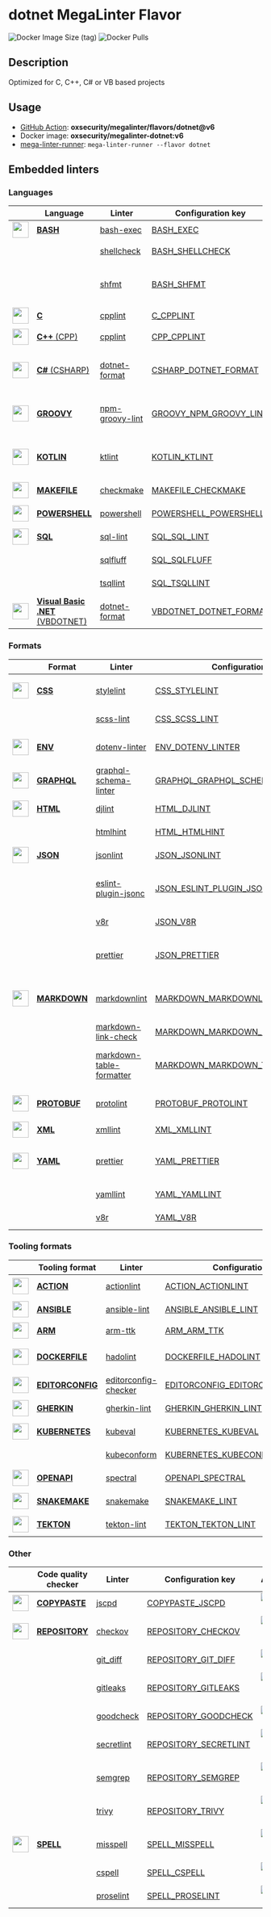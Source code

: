 # dotnet MegaLinter Flavor

![Docker Image Size (tag)](https://img.shields.io/docker/image-size/oxsecurity/megalinter-dotnet/v6)
![Docker Pulls](https://img.shields.io/docker/pulls/oxsecurity/megalinter-dotnet)

## Description

Optimized for C, C++, C# or VB based projects

## Usage

- [GitHub Action](https://oxsecurity.github.io/megalinter/6.7.1/installation/#github-action): **oxsecurity/megalinter/flavors/dotnet@v6**
- Docker image: **oxsecurity/megalinter-dotnet:v6**
- [mega-linter-runner](https://oxsecurity.github.io/megalinter/6.7.1/mega-linter-runner/): `mega-linter-runner --flavor dotnet`

## Embedded linters

### Languages

|                                                                               <!-- -->                                                                               | Language                                                                                                | Linter                                                                                               | Configuration key                                                                                           |                                                                                                                     Additional                                                                                                                      |
|:--------------------------------------------------------------------------------------------------------------------------------------------------------------------:|---------------------------------------------------------------------------------------------------------|------------------------------------------------------------------------------------------------------|-------------------------------------------------------------------------------------------------------------|:---------------------------------------------------------------------------------------------------------------------------------------------------------------------------------------------------------------------------------------------------:|
|    <img src="https://github.com/oxsecurity/megalinter/raw/main/docs/assets/icons/bash.ico" alt="" height="32px" class="megalinter-icon"></a> <!-- linter-icon -->    | [**BASH**](https://oxsecurity.github.io/megalinter/6.7.1/descriptors/bash/)                             | [bash-exec](https://oxsecurity.github.io/megalinter/6.7.1/descriptors/bash_bash_exec/)               | [BASH_EXEC](https://oxsecurity.github.io/megalinter/6.7.1/descriptors/bash_bash_exec/)                      |                                                                                                                                                                                                                                                     |
|                                                                    <!-- --> <!-- linter-icon -->                                                                     |                                                                                                         | [shellcheck](https://oxsecurity.github.io/megalinter/6.7.1/descriptors/bash_shellcheck/)             | [BASH_SHELLCHECK](https://oxsecurity.github.io/megalinter/6.7.1/descriptors/bash_shellcheck/)               |                                                        [![GitHub stars](https://img.shields.io/github/stars/koalaman/shellcheck?cacheSeconds=3600)](https://github.com/koalaman/shellcheck)                                                         |
|                                                                    <!-- --> <!-- linter-icon -->                                                                     |                                                                                                         | [shfmt](https://oxsecurity.github.io/megalinter/6.7.1/descriptors/bash_shfmt/)                       | [BASH_SHFMT](https://oxsecurity.github.io/megalinter/6.7.1/descriptors/bash_shfmt/)                         |                                        [![GitHub stars](https://img.shields.io/github/stars/mvdan/sh?cacheSeconds=3600)](https://github.com/mvdan/sh) ![formatter](https://shields.io/badge/-format-yellow)                                         |
|     <img src="https://github.com/oxsecurity/megalinter/raw/main/docs/assets/icons/c.ico" alt="" height="32px" class="megalinter-icon"></a> <!-- linter-icon -->      | [**C**](https://oxsecurity.github.io/megalinter/6.7.1/descriptors/c/)                                   | [cpplint](https://oxsecurity.github.io/megalinter/6.7.1/descriptors/c_cpplint/)                      | [C_CPPLINT](https://oxsecurity.github.io/megalinter/6.7.1/descriptors/c_cpplint/)                           |                                                                                                                                                                                                                                                     |
|    <img src="https://github.com/oxsecurity/megalinter/raw/main/docs/assets/icons/cpp.ico" alt="" height="32px" class="megalinter-icon"></a> <!-- linter-icon -->     | [**C++** (CPP)](https://oxsecurity.github.io/megalinter/6.7.1/descriptors/cpp/)                         | [cpplint](https://oxsecurity.github.io/megalinter/6.7.1/descriptors/cpp_cpplint/)                    | [CPP_CPPLINT](https://oxsecurity.github.io/megalinter/6.7.1/descriptors/cpp_cpplint/)                       |                                                            [![GitHub stars](https://img.shields.io/github/stars/cpplint/cpplint?cacheSeconds=3600)](https://github.com/cpplint/cpplint)                                                             |
|   <img src="https://github.com/oxsecurity/megalinter/raw/main/docs/assets/icons/csharp.ico" alt="" height="32px" class="megalinter-icon"></a> <!-- linter-icon -->   | [**C#** (CSHARP)](https://oxsecurity.github.io/megalinter/6.7.1/descriptors/csharp/)                    | [dotnet-format](https://oxsecurity.github.io/megalinter/6.7.1/descriptors/csharp_dotnet_format/)     | [CSHARP_DOTNET_FORMAT](https://oxsecurity.github.io/megalinter/6.7.1/descriptors/csharp_dotnet_format/)     |                                   [![GitHub stars](https://img.shields.io/github/stars/dotnet/format?cacheSeconds=3600)](https://github.com/dotnet/format) ![formatter](https://shields.io/badge/-format-yellow)                                    |
|   <img src="https://github.com/oxsecurity/megalinter/raw/main/docs/assets/icons/groovy.ico" alt="" height="32px" class="megalinter-icon"></a> <!-- linter-icon -->   | [**GROOVY**](https://oxsecurity.github.io/megalinter/6.7.1/descriptors/groovy/)                         | [npm-groovy-lint](https://oxsecurity.github.io/megalinter/6.7.1/descriptors/groovy_npm_groovy_lint/) | [GROOVY_NPM_GROOVY_LINT](https://oxsecurity.github.io/megalinter/6.7.1/descriptors/groovy_npm_groovy_lint/) | [![GitHub stars](https://img.shields.io/github/stars/nvuillam/npm-groovy-lint?cacheSeconds=3600)](https://github.com/nvuillam/npm-groovy-lint) ![autofix](https://shields.io/badge/-autofix-green) ![sarif](https://shields.io/badge/-SARIF-orange) |
|   <img src="https://github.com/oxsecurity/megalinter/raw/main/docs/assets/icons/kotlin.ico" alt="" height="32px" class="megalinter-icon"></a> <!-- linter-icon -->   | [**KOTLIN**](https://oxsecurity.github.io/megalinter/6.7.1/descriptors/kotlin/)                         | [ktlint](https://oxsecurity.github.io/megalinter/6.7.1/descriptors/kotlin_ktlint/)                   | [KOTLIN_KTLINT](https://oxsecurity.github.io/megalinter/6.7.1/descriptors/kotlin_ktlint/)                   |         [![GitHub stars](https://img.shields.io/github/stars/pinterest/ktlint?cacheSeconds=3600)](https://github.com/pinterest/ktlint) ![autofix](https://shields.io/badge/-autofix-green) ![sarif](https://shields.io/badge/-SARIF-orange)         |
|  <img src="https://github.com/oxsecurity/megalinter/raw/main/docs/assets/icons/default.ico" alt="" height="32px" class="megalinter-icon"></a> <!-- linter-icon -->   | [**MAKEFILE**](https://oxsecurity.github.io/megalinter/6.7.1/descriptors/makefile/)                     | [checkmake](https://oxsecurity.github.io/megalinter/6.7.1/descriptors/makefile_checkmake/)           | [MAKEFILE_CHECKMAKE](https://oxsecurity.github.io/megalinter/6.7.1/descriptors/makefile_checkmake/)         |                                                           [![GitHub stars](https://img.shields.io/github/stars/mrtazz/checkmake?cacheSeconds=3600)](https://github.com/mrtazz/checkmake)                                                            |
| <img src="https://github.com/oxsecurity/megalinter/raw/main/docs/assets/icons/powershell.ico" alt="" height="32px" class="megalinter-icon"></a> <!-- linter-icon --> | [**POWERSHELL**](https://oxsecurity.github.io/megalinter/6.7.1/descriptors/powershell/)                 | [powershell](https://oxsecurity.github.io/megalinter/6.7.1/descriptors/powershell_powershell/)       | [POWERSHELL_POWERSHELL](https://oxsecurity.github.io/megalinter/6.7.1/descriptors/powershell_powershell/)   |                                                [![GitHub stars](https://img.shields.io/github/stars/PowerShell/PSScriptAnalyzer?cacheSeconds=3600)](https://github.com/PowerShell/PSScriptAnalyzer)                                                 |
|    <img src="https://github.com/oxsecurity/megalinter/raw/main/docs/assets/icons/sql.ico" alt="" height="32px" class="megalinter-icon"></a> <!-- linter-icon -->     | [**SQL**](https://oxsecurity.github.io/megalinter/6.7.1/descriptors/sql/)                               | [sql-lint](https://oxsecurity.github.io/megalinter/6.7.1/descriptors/sql_sql_lint/)                  | [SQL_SQL_LINT](https://oxsecurity.github.io/megalinter/6.7.1/descriptors/sql_sql_lint/)                     |                                                       [![GitHub stars](https://img.shields.io/github/stars/joereynolds/sql-lint?cacheSeconds=3600)](https://github.com/joereynolds/sql-lint)                                                        |
|                                                                    <!-- --> <!-- linter-icon -->                                                                     |                                                                                                         | [sqlfluff](https://oxsecurity.github.io/megalinter/6.7.1/descriptors/sql_sqlfluff/)                  | [SQL_SQLFLUFF](https://oxsecurity.github.io/megalinter/6.7.1/descriptors/sql_sqlfluff/)                     |                                                          [![GitHub stars](https://img.shields.io/github/stars/sqlfluff/sqlfluff?cacheSeconds=3600)](https://github.com/sqlfluff/sqlfluff)                                                           |
|                                                                    <!-- --> <!-- linter-icon -->                                                                     |                                                                                                         | [tsqllint](https://oxsecurity.github.io/megalinter/6.7.1/descriptors/sql_tsqllint/)                  | [SQL_TSQLLINT](https://oxsecurity.github.io/megalinter/6.7.1/descriptors/sql_tsqllint/)                     |                                                          [![GitHub stars](https://img.shields.io/github/stars/tsqllint/tsqllint?cacheSeconds=3600)](https://github.com/tsqllint/tsqllint)                                                           |
|  <img src="https://github.com/oxsecurity/megalinter/raw/main/docs/assets/icons/vbdotnet.ico" alt="" height="32px" class="megalinter-icon"></a> <!-- linter-icon -->  | [**Visual Basic .NET** (VBDOTNET)](https://oxsecurity.github.io/megalinter/6.7.1/descriptors/vbdotnet/) | [dotnet-format](https://oxsecurity.github.io/megalinter/6.7.1/descriptors/vbdotnet_dotnet_format/)   | [VBDOTNET_DOTNET_FORMAT](https://oxsecurity.github.io/megalinter/6.7.1/descriptors/vbdotnet_dotnet_format/) |                                                                                                ![formatter](https://shields.io/badge/-format-yellow)                                                                                                |

### Formats

|                                                                              <!-- -->                                                                              | Format                                                                              | Linter                                                                                                                   | Configuration key                                                                                                                 |                                                                                                                          Additional                                                                                                                           |
|:------------------------------------------------------------------------------------------------------------------------------------------------------------------:|-------------------------------------------------------------------------------------|--------------------------------------------------------------------------------------------------------------------------|-----------------------------------------------------------------------------------------------------------------------------------|:-------------------------------------------------------------------------------------------------------------------------------------------------------------------------------------------------------------------------------------------------------------:|
|   <img src="https://github.com/oxsecurity/megalinter/raw/main/docs/assets/icons/css.ico" alt="" height="32px" class="megalinter-icon"></a> <!-- linter-icon -->    | [**CSS**](https://oxsecurity.github.io/megalinter/6.7.1/descriptors/css/)           | [stylelint](https://oxsecurity.github.io/megalinter/6.7.1/descriptors/css_stylelint/)                                    | [CSS_STYLELINT](https://oxsecurity.github.io/megalinter/6.7.1/descriptors/css_stylelint/)                                         |                                   [![GitHub stars](https://img.shields.io/github/stars/stylelint/stylelint?cacheSeconds=3600)](https://github.com/stylelint/stylelint) ![autofix](https://shields.io/badge/-autofix-green)                                    |
|                                                                   <!-- --> <!-- linter-icon -->                                                                    |                                                                                     | [scss-lint](https://oxsecurity.github.io/megalinter/6.7.1/descriptors/css_scss_lint/)                                    | [CSS_SCSS_LINT](https://oxsecurity.github.io/megalinter/6.7.1/descriptors/css_scss_lint/)                                         |                                                                   [![GitHub stars](https://img.shields.io/github/stars/sds/scss-lint?cacheSeconds=3600)](https://github.com/sds/scss-lint)                                                                    |
|   <img src="https://github.com/oxsecurity/megalinter/raw/main/docs/assets/icons/env.ico" alt="" height="32px" class="megalinter-icon"></a> <!-- linter-icon -->    | [**ENV**](https://oxsecurity.github.io/megalinter/6.7.1/descriptors/env/)           | [dotenv-linter](https://oxsecurity.github.io/megalinter/6.7.1/descriptors/env_dotenv_linter/)                            | [ENV_DOTENV_LINTER](https://oxsecurity.github.io/megalinter/6.7.1/descriptors/env_dotenv_linter/)                                 |                           [![GitHub stars](https://img.shields.io/github/stars/dotenv-linter/dotenv-linter?cacheSeconds=3600)](https://github.com/dotenv-linter/dotenv-linter) ![autofix](https://shields.io/badge/-autofix-green)                            |
| <img src="https://github.com/oxsecurity/megalinter/raw/main/docs/assets/icons/graphql.ico" alt="" height="32px" class="megalinter-icon"></a> <!-- linter-icon -->  | [**GRAPHQL**](https://oxsecurity.github.io/megalinter/6.7.1/descriptors/graphql/)   | [graphql-schema-linter](https://oxsecurity.github.io/megalinter/6.7.1/descriptors/graphql_graphql_schema_linter/)        | [GRAPHQL_GRAPHQL_SCHEMA_LINTER](https://oxsecurity.github.io/megalinter/6.7.1/descriptors/graphql_graphql_schema_linter/)         |                                                  [![GitHub stars](https://img.shields.io/github/stars/cjoudrey/graphql-schema-linter?cacheSeconds=3600)](https://github.com/cjoudrey/graphql-schema-linter)                                                   |
|   <img src="https://github.com/oxsecurity/megalinter/raw/main/docs/assets/icons/html.ico" alt="" height="32px" class="megalinter-icon"></a> <!-- linter-icon -->   | [**HTML**](https://oxsecurity.github.io/megalinter/6.7.1/descriptors/html/)         | [djlint](https://oxsecurity.github.io/megalinter/6.7.1/descriptors/html_djlint/)                                         | [HTML_DJLINT](https://oxsecurity.github.io/megalinter/6.7.1/descriptors/html_djlint/)                                             |                                                     [![GitHub stars](https://img.shields.io/github/stars/Riverside-Healthcare/djlint?cacheSeconds=3600)](https://github.com/Riverside-Healthcare/djlint)                                                      |
|                                                                   <!-- --> <!-- linter-icon -->                                                                    |                                                                                     | [htmlhint](https://oxsecurity.github.io/megalinter/6.7.1/descriptors/html_htmlhint/)                                     | [HTML_HTMLHINT](https://oxsecurity.github.io/megalinter/6.7.1/descriptors/html_htmlhint/)                                         |                                                               [![GitHub stars](https://img.shields.io/github/stars/htmlhint/HTMLHint?cacheSeconds=3600)](https://github.com/htmlhint/HTMLHint)                                                                |
|   <img src="https://github.com/oxsecurity/megalinter/raw/main/docs/assets/icons/json.ico" alt="" height="32px" class="megalinter-icon"></a> <!-- linter-icon -->   | [**JSON**](https://oxsecurity.github.io/megalinter/6.7.1/descriptors/json/)         | [jsonlint](https://oxsecurity.github.io/megalinter/6.7.1/descriptors/json_jsonlint/)                                     | [JSON_JSONLINT](https://oxsecurity.github.io/megalinter/6.7.1/descriptors/json_jsonlint/)                                         |                                                                [![GitHub stars](https://img.shields.io/github/stars/prantlf/jsonlint?cacheSeconds=3600)](https://github.com/prantlf/jsonlint)                                                                 |
|                                                                   <!-- --> <!-- linter-icon -->                                                                    |                                                                                     | [eslint-plugin-jsonc](https://oxsecurity.github.io/megalinter/6.7.1/descriptors/json_eslint_plugin_jsonc/)               | [JSON_ESLINT_PLUGIN_JSONC](https://oxsecurity.github.io/megalinter/6.7.1/descriptors/json_eslint_plugin_jsonc/)                   | [![GitHub stars](https://img.shields.io/github/stars/ota-meshi/eslint-plugin-jsonc?cacheSeconds=3600)](https://github.com/ota-meshi/eslint-plugin-jsonc) ![autofix](https://shields.io/badge/-autofix-green) ![sarif](https://shields.io/badge/-SARIF-orange) |
|                                                                   <!-- --> <!-- linter-icon -->                                                                    |                                                                                     | [v8r](https://oxsecurity.github.io/megalinter/6.7.1/descriptors/json_v8r/)                                               | [JSON_V8R](https://oxsecurity.github.io/megalinter/6.7.1/descriptors/json_v8r/)                                                   |                                                                    [![GitHub stars](https://img.shields.io/github/stars/chris48s/v8r?cacheSeconds=3600)](https://github.com/chris48s/v8r)                                                                     |
|                                                                   <!-- --> <!-- linter-icon -->                                                                    |                                                                                     | [prettier](https://oxsecurity.github.io/megalinter/6.7.1/descriptors/json_prettier/)                                     | [JSON_PRETTIER](https://oxsecurity.github.io/megalinter/6.7.1/descriptors/json_prettier/)                                         |                                    [![GitHub stars](https://img.shields.io/github/stars/prettier/prettier?cacheSeconds=3600)](https://github.com/prettier/prettier) ![formatter](https://shields.io/badge/-format-yellow)                                     |
| <img src="https://github.com/oxsecurity/megalinter/raw/main/docs/assets/icons/markdown.ico" alt="" height="32px" class="megalinter-icon"></a> <!-- linter-icon --> | [**MARKDOWN**](https://oxsecurity.github.io/megalinter/6.7.1/descriptors/markdown/) | [markdownlint](https://oxsecurity.github.io/megalinter/6.7.1/descriptors/markdown_markdownlint/)                         | [MARKDOWN_MARKDOWNLINT](https://oxsecurity.github.io/megalinter/6.7.1/descriptors/markdown_markdownlint/)                         |                              [![GitHub stars](https://img.shields.io/github/stars/DavidAnson/markdownlint?cacheSeconds=3600)](https://github.com/DavidAnson/markdownlint) ![formatter](https://shields.io/badge/-format-yellow)                               |
|                                                                   <!-- --> <!-- linter-icon -->                                                                    |                                                                                     | [markdown-link-check](https://oxsecurity.github.io/megalinter/6.7.1/descriptors/markdown_markdown_link_check/)           | [MARKDOWN_MARKDOWN_LINK_CHECK](https://oxsecurity.github.io/megalinter/6.7.1/descriptors/markdown_markdown_link_check/)           |                                                       [![GitHub stars](https://img.shields.io/github/stars/tcort/markdown-link-check?cacheSeconds=3600)](https://github.com/tcort/markdown-link-check)                                                        |
|                                                                   <!-- --> <!-- linter-icon -->                                                                    |                                                                                     | [markdown-table-formatter](https://oxsecurity.github.io/megalinter/6.7.1/descriptors/markdown_markdown_table_formatter/) | [MARKDOWN_MARKDOWN_TABLE_FORMATTER](https://oxsecurity.github.io/megalinter/6.7.1/descriptors/markdown_markdown_table_formatter/) |                    [![GitHub stars](https://img.shields.io/github/stars/nvuillam/markdown-table-formatter?cacheSeconds=3600)](https://github.com/nvuillam/markdown-table-formatter) ![formatter](https://shields.io/badge/-format-yellow)                     |
| <img src="https://github.com/oxsecurity/megalinter/raw/main/docs/assets/icons/protobuf.ico" alt="" height="32px" class="megalinter-icon"></a> <!-- linter-icon --> | [**PROTOBUF**](https://oxsecurity.github.io/megalinter/6.7.1/descriptors/protobuf/) | [protolint](https://oxsecurity.github.io/megalinter/6.7.1/descriptors/protobuf_protolint/)                               | [PROTOBUF_PROTOLINT](https://oxsecurity.github.io/megalinter/6.7.1/descriptors/protobuf_protolint/)                               |                                   [![GitHub stars](https://img.shields.io/github/stars/yoheimuta/protolint?cacheSeconds=3600)](https://github.com/yoheimuta/protolint) ![autofix](https://shields.io/badge/-autofix-green)                                    |
|   <img src="https://github.com/oxsecurity/megalinter/raw/main/docs/assets/icons/xml.ico" alt="" height="32px" class="megalinter-icon"></a> <!-- linter-icon -->    | [**XML**](https://oxsecurity.github.io/megalinter/6.7.1/descriptors/xml/)           | [xmllint](https://oxsecurity.github.io/megalinter/6.7.1/descriptors/xml_xmllint/)                                        | [XML_XMLLINT](https://oxsecurity.github.io/megalinter/6.7.1/descriptors/xml_xmllint/)                                             |                                                                                                                                                                                                                                                               |
|   <img src="https://github.com/oxsecurity/megalinter/raw/main/docs/assets/icons/yaml.ico" alt="" height="32px" class="megalinter-icon"></a> <!-- linter-icon -->   | [**YAML**](https://oxsecurity.github.io/megalinter/6.7.1/descriptors/yaml/)         | [prettier](https://oxsecurity.github.io/megalinter/6.7.1/descriptors/yaml_prettier/)                                     | [YAML_PRETTIER](https://oxsecurity.github.io/megalinter/6.7.1/descriptors/yaml_prettier/)                                         |                                    [![GitHub stars](https://img.shields.io/github/stars/prettier/prettier?cacheSeconds=3600)](https://github.com/prettier/prettier) ![formatter](https://shields.io/badge/-format-yellow)                                     |
|                                                                   <!-- --> <!-- linter-icon -->                                                                    |                                                                                     | [yamllint](https://oxsecurity.github.io/megalinter/6.7.1/descriptors/yaml_yamllint/)                                     | [YAML_YAMLLINT](https://oxsecurity.github.io/megalinter/6.7.1/descriptors/yaml_yamllint/)                                         |                                                            [![GitHub stars](https://img.shields.io/github/stars/adrienverge/yamllint?cacheSeconds=3600)](https://github.com/adrienverge/yamllint)                                                             |
|                                                                   <!-- --> <!-- linter-icon -->                                                                    |                                                                                     | [v8r](https://oxsecurity.github.io/megalinter/6.7.1/descriptors/yaml_v8r/)                                               | [YAML_V8R](https://oxsecurity.github.io/megalinter/6.7.1/descriptors/yaml_v8r/)                                                   |                                                                    [![GitHub stars](https://img.shields.io/github/stars/chris48s/v8r?cacheSeconds=3600)](https://github.com/chris48s/v8r)                                                                     |

### Tooling formats

|                                                                                <!-- -->                                                                                | Tooling format                                                                              | Linter                                                                                                               | Configuration key                                                                                                                 |                                                                                    Additional                                                                                     |
|:----------------------------------------------------------------------------------------------------------------------------------------------------------------------:|---------------------------------------------------------------------------------------------|----------------------------------------------------------------------------------------------------------------------|-----------------------------------------------------------------------------------------------------------------------------------|:---------------------------------------------------------------------------------------------------------------------------------------------------------------------------------:|
|   <img src="https://github.com/oxsecurity/megalinter/raw/main/docs/assets/icons/default.ico" alt="" height="32px" class="megalinter-icon"></a> <!-- linter-icon -->    | [**ACTION**](https://oxsecurity.github.io/megalinter/6.7.1/descriptors/action/)             | [actionlint](https://oxsecurity.github.io/megalinter/6.7.1/descriptors/action_actionlint/)                           | [ACTION_ACTIONLINT](https://oxsecurity.github.io/megalinter/6.7.1/descriptors/action_actionlint/)                                 |                          [![GitHub stars](https://img.shields.io/github/stars/rhysd/actionlint?cacheSeconds=3600)](https://github.com/rhysd/actionlint)                           |
|   <img src="https://github.com/oxsecurity/megalinter/raw/main/docs/assets/icons/ansible.ico" alt="" height="32px" class="megalinter-icon"></a> <!-- linter-icon -->    | [**ANSIBLE**](https://oxsecurity.github.io/megalinter/6.7.1/descriptors/ansible/)           | [ansible-lint](https://oxsecurity.github.io/megalinter/6.7.1/descriptors/ansible_ansible_lint/)                      | [ANSIBLE_ANSIBLE_LINT](https://oxsecurity.github.io/megalinter/6.7.1/descriptors/ansible_ansible_lint/)                           |                      [![GitHub stars](https://img.shields.io/github/stars/ansible/ansible-lint?cacheSeconds=3600)](https://github.com/ansible/ansible-lint)                       |
|     <img src="https://github.com/oxsecurity/megalinter/raw/main/docs/assets/icons/arm.ico" alt="" height="32px" class="megalinter-icon"></a> <!-- linter-icon -->      | [**ARM**](https://oxsecurity.github.io/megalinter/6.7.1/descriptors/arm/)                   | [arm-ttk](https://oxsecurity.github.io/megalinter/6.7.1/descriptors/arm_arm_ttk/)                                    | [ARM_ARM_TTK](https://oxsecurity.github.io/megalinter/6.7.1/descriptors/arm_arm_ttk/)                                             |                                                                                                                                                                                   |
|  <img src="https://github.com/oxsecurity/megalinter/raw/main/docs/assets/icons/dockerfile.ico" alt="" height="32px" class="megalinter-icon"></a> <!-- linter-icon -->  | [**DOCKERFILE**](https://oxsecurity.github.io/megalinter/6.7.1/descriptors/dockerfile/)     | [hadolint](https://oxsecurity.github.io/megalinter/6.7.1/descriptors/dockerfile_hadolint/)                           | [DOCKERFILE_HADOLINT](https://oxsecurity.github.io/megalinter/6.7.1/descriptors/dockerfile_hadolint/)                             | [![GitHub stars](https://img.shields.io/github/stars/hadolint/hadolint?cacheSeconds=3600)](https://github.com/hadolint/hadolint) ![sarif](https://shields.io/badge/-SARIF-orange) |
| <img src="https://github.com/oxsecurity/megalinter/raw/main/docs/assets/icons/editorconfig.ico" alt="" height="32px" class="megalinter-icon"></a> <!-- linter-icon --> | [**EDITORCONFIG**](https://oxsecurity.github.io/megalinter/6.7.1/descriptors/editorconfig/) | [editorconfig-checker](https://oxsecurity.github.io/megalinter/6.7.1/descriptors/editorconfig_editorconfig_checker/) | [EDITORCONFIG_EDITORCONFIG_CHECKER](https://oxsecurity.github.io/megalinter/6.7.1/descriptors/editorconfig_editorconfig_checker/) | [![GitHub stars](https://img.shields.io/github/stars/editorconfig-checker/editorconfig-checker?cacheSeconds=3600)](https://github.com/editorconfig-checker/editorconfig-checker)  |
|   <img src="https://github.com/oxsecurity/megalinter/raw/main/docs/assets/icons/gherkin.ico" alt="" height="32px" class="megalinter-icon"></a> <!-- linter-icon -->    | [**GHERKIN**](https://oxsecurity.github.io/megalinter/6.7.1/descriptors/gherkin/)           | [gherkin-lint](https://oxsecurity.github.io/megalinter/6.7.1/descriptors/gherkin_gherkin_lint/)                      | [GHERKIN_GHERKIN_LINT](https://oxsecurity.github.io/megalinter/6.7.1/descriptors/gherkin_gherkin_lint/)                           |                      [![GitHub stars](https://img.shields.io/github/stars/vsiakka/gherkin-lint?cacheSeconds=3600)](https://github.com/vsiakka/gherkin-lint)                       |
|  <img src="https://github.com/oxsecurity/megalinter/raw/main/docs/assets/icons/kubernetes.ico" alt="" height="32px" class="megalinter-icon"></a> <!-- linter-icon -->  | [**KUBERNETES**](https://oxsecurity.github.io/megalinter/6.7.1/descriptors/kubernetes/)     | [kubeval](https://oxsecurity.github.io/megalinter/6.7.1/descriptors/kubernetes_kubeval/)                             | [KUBERNETES_KUBEVAL](https://oxsecurity.github.io/megalinter/6.7.1/descriptors/kubernetes_kubeval/)                               |                       [![GitHub stars](https://img.shields.io/github/stars/instrumenta/kubeval?cacheSeconds=3600)](https://github.com/instrumenta/kubeval)                        |
|                                                                     <!-- --> <!-- linter-icon -->                                                                      |                                                                                             | [kubeconform](https://oxsecurity.github.io/megalinter/6.7.1/descriptors/kubernetes_kubeconform/)                     | [KUBERNETES_KUBECONFORM](https://oxsecurity.github.io/megalinter/6.7.1/descriptors/kubernetes_kubeconform/)                       |                         [![GitHub stars](https://img.shields.io/github/stars/yannh/kubeconform?cacheSeconds=3600)](https://github.com/yannh/kubeconform)                          |
|   <img src="https://github.com/oxsecurity/megalinter/raw/main/docs/assets/icons/openapi.ico" alt="" height="32px" class="megalinter-icon"></a> <!-- linter-icon -->    | [**OPENAPI**](https://oxsecurity.github.io/megalinter/6.7.1/descriptors/openapi/)           | [spectral](https://oxsecurity.github.io/megalinter/6.7.1/descriptors/openapi_spectral/)                              | [OPENAPI_SPECTRAL](https://oxsecurity.github.io/megalinter/6.7.1/descriptors/openapi_spectral/)                                   |                      [![GitHub stars](https://img.shields.io/github/stars/stoplightio/spectral?cacheSeconds=3600)](https://github.com/stoplightio/spectral)                       |
|  <img src="https://github.com/oxsecurity/megalinter/raw/main/docs/assets/icons/snakemake.ico" alt="" height="32px" class="megalinter-icon"></a> <!-- linter-icon -->   | [**SNAKEMAKE**](https://oxsecurity.github.io/megalinter/6.7.1/descriptors/snakemake/)       | [snakemake](https://oxsecurity.github.io/megalinter/6.7.1/descriptors/snakemake_snakemake/)                          | [SNAKEMAKE_LINT](https://oxsecurity.github.io/megalinter/6.7.1/descriptors/snakemake_snakemake/)                                  |                       [![GitHub stars](https://img.shields.io/github/stars/snakemake/snakemake?cacheSeconds=3600)](https://github.com/snakemake/snakemake)                        |
|    <img src="https://github.com/oxsecurity/megalinter/raw/main/docs/assets/icons/tekton.ico" alt="" height="32px" class="megalinter-icon"></a> <!-- linter-icon -->    | [**TEKTON**](https://oxsecurity.github.io/megalinter/6.7.1/descriptors/tekton/)             | [tekton-lint](https://oxsecurity.github.io/megalinter/6.7.1/descriptors/tekton_tekton_lint/)                         | [TEKTON_TEKTON_LINT](https://oxsecurity.github.io/megalinter/6.7.1/descriptors/tekton_tekton_lint/)                               |                           [![GitHub stars](https://img.shields.io/github/stars/IBM/tekton-lint?cacheSeconds=3600)](https://github.com/IBM/tekton-lint)                            |

### Other

|                                                                              <!-- -->                                                                               | Code quality checker                                                                    | Linter                                                                                         | Configuration key                                                                                         |                                                                                        Additional                                                                                         |
|:-------------------------------------------------------------------------------------------------------------------------------------------------------------------:|-----------------------------------------------------------------------------------------|------------------------------------------------------------------------------------------------|-----------------------------------------------------------------------------------------------------------|:-----------------------------------------------------------------------------------------------------------------------------------------------------------------------------------------:|
| <img src="https://github.com/oxsecurity/megalinter/raw/main/docs/assets/icons/copypaste.ico" alt="" height="32px" class="megalinter-icon"></a> <!-- linter-icon --> | [**COPYPASTE**](https://oxsecurity.github.io/megalinter/6.7.1/descriptors/copypaste/)   | [jscpd](https://oxsecurity.github.io/megalinter/6.7.1/descriptors/copypaste_jscpd/)            | [COPYPASTE_JSCPD](https://oxsecurity.github.io/megalinter/6.7.1/descriptors/copypaste_jscpd/)             |                              [![GitHub stars](https://img.shields.io/github/stars/kucherenko/jscpd?cacheSeconds=3600)](https://github.com/kucherenko/jscpd)                               |
|  <img src="https://github.com/oxsecurity/megalinter/raw/main/docs/assets/icons/default.ico" alt="" height="32px" class="megalinter-icon"></a> <!-- linter-icon -->  | [**REPOSITORY**](https://oxsecurity.github.io/megalinter/6.7.1/descriptors/repository/) | [checkov](https://oxsecurity.github.io/megalinter/6.7.1/descriptors/repository_checkov/)       | [REPOSITORY_CHECKOV](https://oxsecurity.github.io/megalinter/6.7.1/descriptors/repository_checkov/)       |  [![GitHub stars](https://img.shields.io/github/stars/bridgecrewio/checkov?cacheSeconds=3600)](https://github.com/bridgecrewio/checkov) ![sarif](https://shields.io/badge/-SARIF-orange)  |
|                                                                    <!-- --> <!-- linter-icon -->                                                                    |                                                                                         | [git_diff](https://oxsecurity.github.io/megalinter/6.7.1/descriptors/repository_git_diff/)     | [REPOSITORY_GIT_DIFF](https://oxsecurity.github.io/megalinter/6.7.1/descriptors/repository_git_diff/)     |                                       [![GitHub stars](https://img.shields.io/github/stars/git/git?cacheSeconds=3600)](https://github.com/git/git)                                        |
|                                                                    <!-- --> <!-- linter-icon -->                                                                    |                                                                                         | [gitleaks](https://oxsecurity.github.io/megalinter/6.7.1/descriptors/repository_gitleaks/)     | [REPOSITORY_GITLEAKS](https://oxsecurity.github.io/megalinter/6.7.1/descriptors/repository_gitleaks/)     |  [![GitHub stars](https://img.shields.io/github/stars/zricethezav/gitleaks?cacheSeconds=3600)](https://github.com/zricethezav/gitleaks) ![sarif](https://shields.io/badge/-SARIF-orange)  |
|                                                                    <!-- --> <!-- linter-icon -->                                                                    |                                                                                         | [goodcheck](https://oxsecurity.github.io/megalinter/6.7.1/descriptors/repository_goodcheck/)   | [REPOSITORY_GOODCHECK](https://oxsecurity.github.io/megalinter/6.7.1/descriptors/repository_goodcheck/)   |                               [![GitHub stars](https://img.shields.io/github/stars/sider/goodcheck?cacheSeconds=3600)](https://github.com/sider/goodcheck)                                |
|                                                                    <!-- --> <!-- linter-icon -->                                                                    |                                                                                         | [secretlint](https://oxsecurity.github.io/megalinter/6.7.1/descriptors/repository_secretlint/) | [REPOSITORY_SECRETLINT](https://oxsecurity.github.io/megalinter/6.7.1/descriptors/repository_secretlint/) | [![GitHub stars](https://img.shields.io/github/stars/secretlint/secretlint?cacheSeconds=3600)](https://github.com/secretlint/secretlint) ![sarif](https://shields.io/badge/-SARIF-orange) |
|                                                                    <!-- --> <!-- linter-icon -->                                                                    |                                                                                         | [semgrep](https://oxsecurity.github.io/megalinter/6.7.1/descriptors/repository_semgrep/)       | [REPOSITORY_SEMGREP](https://oxsecurity.github.io/megalinter/6.7.1/descriptors/repository_semgrep/)       |  [![GitHub stars](https://img.shields.io/github/stars/returntocorp/semgrep?cacheSeconds=3600)](https://github.com/returntocorp/semgrep) ![sarif](https://shields.io/badge/-SARIF-orange)  |
|                                                                    <!-- --> <!-- linter-icon -->                                                                    |                                                                                         | [trivy](https://oxsecurity.github.io/megalinter/6.7.1/descriptors/repository_trivy/)           | [REPOSITORY_TRIVY](https://oxsecurity.github.io/megalinter/6.7.1/descriptors/repository_trivy/)           |    [![GitHub stars](https://img.shields.io/github/stars/aquasecurity/trivy?cacheSeconds=3600)](https://github.com/aquasecurity/trivy) ![sarif](https://shields.io/badge/-SARIF-orange)    |
|   <img src="https://github.com/oxsecurity/megalinter/raw/main/docs/assets/icons/spell.ico" alt="" height="32px" class="megalinter-icon"></a> <!-- linter-icon -->   | [**SPELL**](https://oxsecurity.github.io/megalinter/6.7.1/descriptors/spell/)           | [misspell](https://oxsecurity.github.io/megalinter/6.7.1/descriptors/spell_misspell/)          | [SPELL_MISSPELL](https://oxsecurity.github.io/megalinter/6.7.1/descriptors/spell_misspell/)               |    [![GitHub stars](https://img.shields.io/github/stars/client9/misspell?cacheSeconds=3600)](https://github.com/client9/misspell) ![autofix](https://shields.io/badge/-autofix-green)     |
|                                                                    <!-- --> <!-- linter-icon -->                                                                    |                                                                                         | [cspell](https://oxsecurity.github.io/megalinter/6.7.1/descriptors/spell_cspell/)              | [SPELL_CSPELL](https://oxsecurity.github.io/megalinter/6.7.1/descriptors/spell_cspell/)                   |                     [![GitHub stars](https://img.shields.io/github/stars/streetsidesoftware/cspell?cacheSeconds=3600)](https://github.com/streetsidesoftware/cspell)                      |
|                                                                    <!-- --> <!-- linter-icon -->                                                                    |                                                                                         | [proselint](https://oxsecurity.github.io/megalinter/6.7.1/descriptors/spell_proselint/)        | [SPELL_PROSELINT](https://oxsecurity.github.io/megalinter/6.7.1/descriptors/spell_proselint/)             |                            [![GitHub stars](https://img.shields.io/github/stars/amperser/proselint?cacheSeconds=3600)](https://github.com/amperser/proselint)                             |

